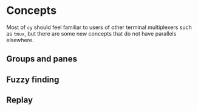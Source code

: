 # Concepts

Most of `cy` should feel familiar to users of other terminal multiplexers such as `tmux`, but there are some new concepts that do not have parallels elsewhere.

## Groups and panes

## Fuzzy finding

## Replay
